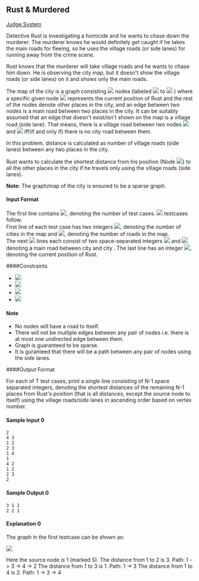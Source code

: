 ## Rust & Murdered

[Judge System](https://www.hackerrank.com/challenges/rust-murderer/problem)

Detective Rust is investigating a homicide and he wants to chase down the murderer. The murderer knows he would definitely get caught if he takes the main roads for fleeing, so he uses the village roads (or side lanes) for running away from the crime scene.

Rust knows that the murderer will take village roads and he wants to chase him down. He is observing the city map, but it doesn't show the village roads (or side lanes) on it and shows only the main roads.

The map of the city is a graph consisting <img src="https://latex.codecogs.com/svg.latex?\Large&space;N"> nodes (labeled <img src="https://latex.codecogs.com/svg.latex?\Large&space;1"> to <img src="https://latex.codecogs.com/svg.latex?\Large&space;N"> ) where a specific given node <img src="https://latex.codecogs.com/svg.latex?\Large&space;S"> represents the current position of Rust and the rest of the nodes denote other places in the city, and an edge between two nodes is a main road between two places in the city. It can be suitably assumed that an edge that doesn't exist/isn't shown on the map is a village road (side lane). That means, there is a village road between two nodes <img src="https://latex.codecogs.com/svg.latex?\Large&space;a"> and <img src="https://latex.codecogs.com/svg.latex?\Large&space;b"> iff(if and only if) there is no city road between them.

In this problem, distance is calculated as number of village roads (side lanes) between any two places in the city.

Rust wants to calculate the shortest distance from his position (Node <img src="https://latex.codecogs.com/svg.latex?\Large&space;S">) to all the other places in the city if he travels only using the village roads (side lanes).

**Note:** The graph/map of the city is ensured to be a sparse graph.

#### Input Format

The first line contains <img src="https://latex.codecogs.com/svg.latex?\Large&space;T">, denoting the number of test cases. <img src="https://latex.codecogs.com/svg.latex?\Large&space;T"> testcases follow.<br>
First line of each test case has two integers <img src="https://latex.codecogs.com/svg.latex?\Large&space;N">, denoting the number of cities in the map and <img src="https://latex.codecogs.com/svg.latex?\Large&space;M">, denoting the number of roads in the map.<br>
The next <img src="https://latex.codecogs.com/svg.latex?\Large&space;M"> lines each consist of two space-separated integers <img src="https://latex.codecogs.com/svg.latex?\Large&space;x"> and <img src="https://latex.codecogs.com/svg.latex?\Large&space;y"> denoting a main road between city and city . The last line has an integer <img src="https://latex.codecogs.com/svg.latex?\Large&space;S">, denoting the current position of Rust.

####Constraints
- <img src="https://latex.codecogs.com/svg.latex?\Large&space;1\le{T}\le{10}">
- <img src="https://latex.codecogs.com/svg.latex?\Large&space;2\le{N}\le{2\times{10^5}}">
- <img src="https://latex.codecogs.com/svg.latex?\Large&space;0\le{M}\le{120000}">
- <img src="https://latex.codecogs.com/svg.latex?\Large&space;1\le{x,y,S}\le{N}">

#### Note

- No nodes will have a road to itself.
- There will not be multiple edges between any pair of nodes i.e. there is at most one undirected edge between them.
- Graph is guaranteed to be sparse.
- It is guranteed that there will be a path between any pair of nodes using the side lanes.

####Output Format

For each of T test cases, print a single line consisting of N-1 space separated integers, denoting the shortest distances of the remaining N-1 places from Rust's position (that is all distances, except the source node to itself) using the village roads/side lanes in ascending order based on vertex number.

#### Sample Input 0
```
2
4 3
1 2
2 3
1 4
1
4 2
1 2
2 3
2
```
#### Sample Output 0
```
3 1 2
2 2 1
```
#### Explanation 0

The graph in the first testcase can be shown as:

![](https://github.com/andy489/Data_Structures_and_Algorithms_CPP/blob/master/assets/Rust%20%26%20Murdered%2001.png) 

Here the source node is 1 (marked S).
The distance from 1 to 2 is 3. Path: 1 -> 3 -> 4 -> 2
The distance from 1 to 3 is 1. Path: 1 -> 3
The distance from 1 to 4 is 2. Path: 1 -> 3 -> 4 
